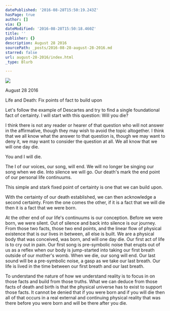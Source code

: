 ```yaml
---
datePublished: '2016-08-28T15:50:19.243Z'
hasPage: true
author: []
via: {}
dateModified: '2016-08-28T15:50:18.460Z'
title: ''
publisher: {}
description: August 28 2016
sourcePath: _posts/2016-08-28-august-28-2016.md
starred: false
url: august-28-2016/index.html
_type: Blurb

---
```

![](https://the-grid-user-content.s3-us-west-2.amazonaws.com/e7cf7781-c125-45fc-af64-fa9d88a56f48.jpg)

August 28 2016

Life and Death: Fix points of fact to build upon

Let's follow the example of Descartes and try to find a single foundational fact of certainty. I will start with this question: Will you die?

I think there is not any reader or hearer of that question who will not answer in the affirmative, though they may wish to avoid the topic altogether. I think that we all know what the answer to that question is, though we may want to deny it, we may want to consider the question at all. We all know that we will one day die.

You and I will die.

The I of our voices, our song, will end. We will no longer be singing our song when we die. Into silence we will go. Our death's mark the end point of our personal life continuums.

This simple and stark fixed point of certainty is one that we can build upon.

With the certainty of our death established, we can then acknowledge a second certainty. From the one comes the other, if it is a fact that we will die then it is a fact that we were born.

At the other end of our life's continuums is our conception. Before we were born, we were silent. Out of silence and back into silence is our journey. From those two facts, those two end points, and the linear flow of physical existence that is our lives in between, all else is built. We are a physical body that was conceived, was born, and will one day die. Our first act of life is to cry out in pain. Our first song is pre-symbolic noise that erupts out of us as a reflex when our body is jump-started into taking our first breath outside of our mother's womb. When we die, our song will end. Our last sound will be a pre-symbolic noise, a gasp as we take our last breath. Our life is lived in the time between our first breath and our last breath.

To understand the nature of how we understand reality is to focus in on those facts and build from those truths. What we can deduce from those facts of death and birth is that the physical universe has to exist to support those facts. It cannot be denied that if you were born and if you will die then all of that occurs in a real external and continuing physical reality that was there before you were born and will be there after you die.